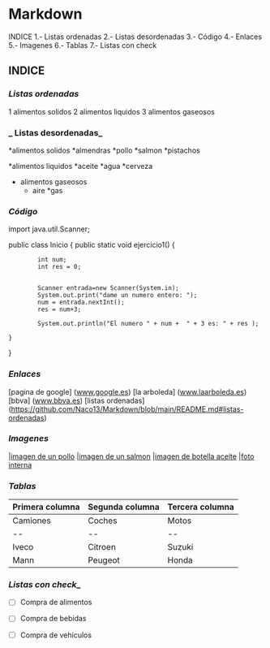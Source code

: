 # Markdown
INDICE
1.- Listas ordenadas
2.- Listas desordenadas
3.- Código
4.- Enlaces
5.- Imagenes
6.- Tablas
7.- Listas con check

## **INDICE** 

### _Listas ordenadas_  
1 alimentos solidos
2 alimentos liquidos
3 alimentos gaseosos

###  _ Listas desordenadas_

*alimentos solidos 
    *almendras
    *pollo
    *salmon
    *pistachos

*alimentos liquidos
    *aceite
    *agua
    *cerveza
* alimentos gaseosos
    * aire
    *gas    


### _Código_


import java.util.Scanner;

public class Inicio {
    public static void ejercicio1() {

			int num;
			int res = 0;
			
					
			Scanner entrada=new Scanner(System.in);
			System.out.print("dame un numero entero: ");
			num = entrada.nextInt();
			res = num+3;
			
			System.out.println("El numero " + num +  " + 3 es: " + res );	

	}
}
 
### _Enlaces_ 

 [pagina de google] (www.google.es)
 [la arboleda] (www.laarboleda.es)
 [bbva] (www.bbva.es)
 [listas ordenadas] (https://github.com/Naco13/Markdown/blob/main/README.md#listas-ordenadas)




### _Imagenes_

|[imagen de un pollo](http://c.files.bbci.co.uk/12C50/production/_103908867_pollo.jpg)
|[imagen de un salmon](https://www.gastronomiavasca.net/uploads/image/file/3268/salmon.jpg)
|[imagen de botella aceite](https://img.freepik.com/fotos-premium/aceite-cocina-botella-plastico-blanco_35712-553.jpg?w=2000)
|[foto interna](https://github.com/Naco13/Markdown/blob/main/wallpaperflare.com_wallpaper.jpg)

### _Tablas_

| Primera columna | Segunda columna | Tercera columna |
| -- | -- | -- |
| Camiones | Coches | Motos |
| -- | -- | -- |
| Iveco | Citroen | Suzuki |
| Mann | Peugeot | Honda |

### _Listas con check__

- [ ] Compra de alimentos
- [ ] Compra de bebidas
- [ ] Compra de vehiculos




  
